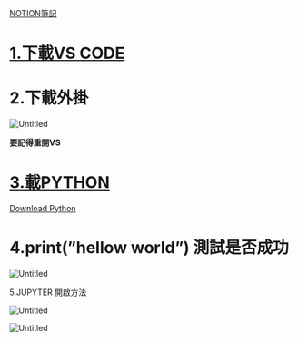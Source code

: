 [NOTION筆記](https://magic-parcel-0ec.notion.site/DAY5-0eb36d2eef594b99a9d89c7bc440b100?pvs=4)

# [1.下載VS CODE](https://code.visualstudio.com/Download)


[](https://code.visualstudio.com/Download)

# 2.下載外掛

![Untitled](https://s3-us-west-2.amazonaws.com/secure.notion-static.com/6f838e3e-99dd-4a05-80a3-48a9a4e6d01c/Untitled.png)

**要記得重開VS**

# [3.載PYTHON](https://www.python.org/downloads/)

[Download Python](https://www.python.org/downloads/)

# 4.print(”hellow world”) 測試是否成功

![Untitled](https://s3-us-west-2.amazonaws.com/secure.notion-static.com/1a46aecf-0f8d-4009-808d-db4015e3d546/Untitled.png)

5.JUPYTER 開啟方法

![Untitled](https://s3-us-west-2.amazonaws.com/secure.notion-static.com/85745468-d8f8-45e9-9b3b-de3b44175370/Untitled.png)

![Untitled](https://s3-us-west-2.amazonaws.com/secure.notion-static.com/a1a4501a-a41b-4cd8-8dba-62f9211645e6/Untitled.png)
